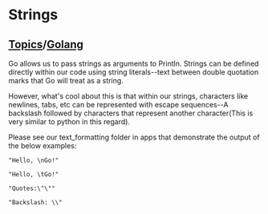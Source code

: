 # Strings

## [Topics](../../../topics.md)/[Golang](../index.md)

Go allows us to pass strings as arguments to Println. Strings can be defined directly within our code using string literals--text between double quotation marks that Go will treat as a string.

However, what's cool about this is that within our strings, characters like newlines, tabs, etc can be represented with escape sequences--A backslash followed by characters that represent another character(This is very similar to python in this regard).

Please see our text_formatting folder in apps that demonstrate the output of the below examples:

```
"Hello, \nGo!"

"Hello, \tGo!"

"Quotes:\"\""

"Backslash: \\"
```

